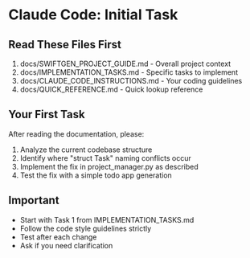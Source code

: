 # Claude Code: Initial Task

## Read These Files First
1. docs/SWIFTGEN_PROJECT_GUIDE.md - Overall project context
2. docs/IMPLEMENTATION_TASKS.md - Specific tasks to implement
3. docs/CLAUDE_CODE_INSTRUCTIONS.md - Your coding guidelines
4. docs/QUICK_REFERENCE.md - Quick lookup reference

## Your First Task
After reading the documentation, please:
1. Analyze the current codebase structure
2. Identify where "struct Task" naming conflicts occur
3. Implement the fix in project_manager.py as described
4. Test the fix with a simple todo app generation

## Important
- Start with Task 1 from IMPLEMENTATION_TASKS.md
- Follow the code style guidelines strictly
- Test after each change
- Ask if you need clarification